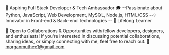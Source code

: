 🚀 Aspiring Full Stack Developer & Tech Ambassador 🎓 
--Passionate about Python, JavaScript, Web Development, MySQL, Node.js, HTML/CSS
--💡 Innovator in Front-end & Back-end Technologies 
-- 🌱 Lifelong Learner

🤝 Open to Collaborations & Opportunities with fellow developers, designers, and enthusiasts! If you're interested in discussing potential collaborations, sharing ideas, or simply connecting with me,
feel free to reach out. 
     📧 morganmuthee1@gmail.com

